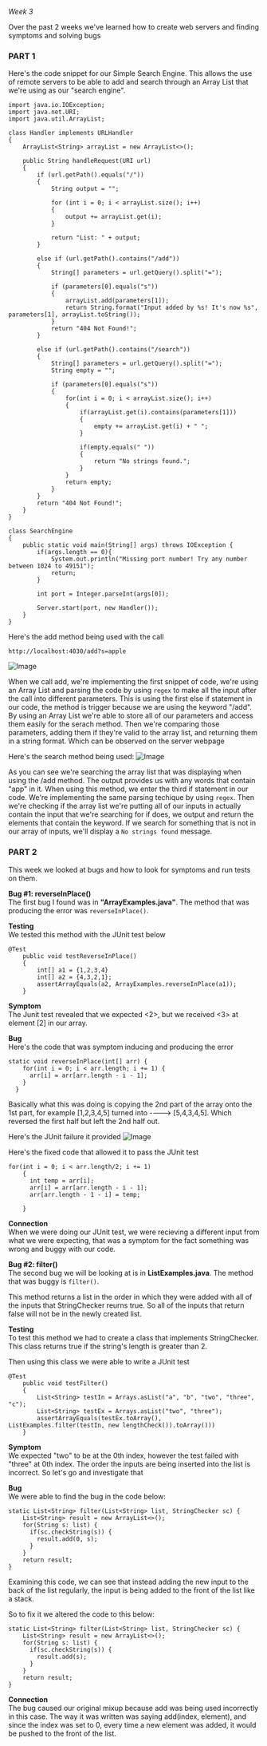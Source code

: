 _Week 3_

Over the past 2 weeks we've learned how to create web servers and finding symptoms and solving bugs

<h3>PART 1</h3>
Here's the code snippet for our Simple Search Engine. This allows the use of remote servers to be able to add and search through an Array List that we're using as our "search engine". 

```
import java.io.IOException;
import java.net.URI;
import java.util.ArrayList;

class Handler implements URLHandler
{
    ArrayList<String> arrayList = new ArrayList<>();

    public String handleRequest(URI url)
    {
        if (url.getPath().equals("/"))
        {
            String output = ""; 

            for (int i = 0; i < arrayList.size(); i++)
            {
                output += arrayList.get(i); 
            }

            return "List: " + output; 
        }

        else if (url.getPath().contains("/add"))
        {
            String[] parameters = url.getQuery().split("=");

            if (parameters[0].equals("s"))
            {
                arrayList.add(parameters[1]);
                return String.format("Input added by %s! It's now %s", parameters[1], arrayList.toString());
            }
            return "404 Not Found!"; 
        }

        else if (url.getPath().contains("/search"))
        {
            String[] parameters = url.getQuery().split("=");
            String empty = "";

            if (parameters[0].equals("s"))
            {
                for(int i = 0; i < arrayList.size(); i++)
                {
                    if(arrayList.get(i).contains(parameters[1]))
                    {
                        empty += arrayList.get(i) + " "; 
                    }

                    if(empty.equals(" "))
                    {
                        return "No strings found."; 
                    }
                }
                return empty; 
            }
        }
        return "404 Not Found!";
    }
}
    
class SearchEngine
{
    public static void main(String[] args) throws IOException {
        if(args.length == 0){
            System.out.println("Missing port number! Try any number between 1024 to 49151");
            return;
        }

        int port = Integer.parseInt(args[0]);

        Server.start(port, new Handler());
    }
}

```

Here's the add method being used with the call
```
http://localhost:4030/add?s=apple
```
![Image](lab-images/add.png)

When we call add, we're implementing the first snippet of code, we're using an Array List and parsing the code by using `regex` to make all the input after the call into different parameters. This is using the first else if statement in our code, the method is trigger because we are using the keyword "/add". By using an Array List we're able to store all of our parameters and access them easily for the serach method. Then we're comparing those parameters, adding them if they're valid to the array list, and returning them in a string format. Which can be observed on the server webpage

Here's the search method being used:
![Image](lab-images/search.png)

As you can see we're searching the array list that was displaying when using the /add method. The output provides us with any words that contain "app" in it. When using this method, we enter the third if statement in our code. We're implementing the same parsing techique by using `regex`. Then we're checking if the array list we're putting all of our inputs in actually contain the input that we're searching for if does, we output and return the elements that contain the keyword. If we search for something that is not in our array of inputs, we'll display a `No strings found` message. 


<h3>PART 2</h3>
This week we looked at bugs and how to look for symptoms and run tests on them.

**Bug #1: reverseInPlace()**\
The first bug I found was in __"ArrayExamples.java"__. The method that was producing the error was `reverseInPlace()`.

**Testing**\
We tested this method with the JUnit test below
```
@Test
    public void testReverseInPlace()
    {
        int[] a1 = {1,2,3,4}
        int[] a2 = {4,3,2,1};
        assertArrayEquals(a2, ArrayExamples.reverseInPlace(a1));
    }
```

**Symptom**\
The Junit test revealed that we expected <2>, but we received <3> at element [2] in our array. 

**Bug**\
Here's the code that was symptom inducing and producing the error
```
static void reverseInPlace(int[] arr) {
    for(int i = 0; i < arr.length; i += 1) {
      arr[i] = arr[arr.length - i - 1];
    }
  }
```
Basically what this was doing is copying the 2nd part of the array onto the 1st part, for example [1,2,3,4,5] turned into ----> [5,4,3,4,5]. Which reversed the first half but left the 2nd half out.

Here's the JUnit failure it provided
![Image](lab-images/lab3_4.png)

Here's the fixed code that allowed it to pass the JUnit test
```
for(int i = 0; i < arr.length/2; i += 1)
    {
      int temp = arr[i];
      arr[i] = arr[arr.length - i - 1];
      arr[arr.length - 1 - i] = temp; 

    }
```
**Connection**\
When we were doing our JUnit test, we were recieving a different input from what we were expecting, that was a symptom for the fact something was wrong and buggy with our code. 

**Bug #2: filter()**\
The second bug we will be looking at is in __ListExamples.java__. The method that was buggy is `filter()`.

This method returns a list in the order in which they were added with all of the inputs that StringChecker reurns true. So all of the inputs that return false will not be in the newly created list.

**Testing**\
To test this method we had to create a class that implements StringChecker. This class returns true if the string's length is greater than 2.

Then using this class we were able to write a JUnit test 
```
@Test
    public void testFilter()
    {
        List<String> testIn = Arrays.asList("a", "b", "two", "three", "c");
        List<String> testEx = Arrays.asList("two", "three");
        assertArrayEquals(testEx.toArray(), ListExamples.filter(testIn, new lengthCheck()).toArray()))
    }
```
**Symptom**\
We expected "two" to be at the 0th index, however the test failed with "three" at 0th index. The order the inputs are being inserted into the list is incorrect. So let's go and investigate that

**Bug**\
We were able to find the bug in the code below:
```
static List<String> filter(List<String> list, StringChecker sc) {
    List<String> result = new ArrayList<>();
    for(String s: list) {
      if(sc.checkString(s)) {
        result.add(0, s);
      }
    }
    return result;
}
```
Examining this code, we can see that instead adding the new input to the back of the list regularly, the input is being added to the front of the list like a stack.

So to fix it we altered the code to this below:
```
static List<String> filter(List<String> list, StringChecker sc) {
    List<String> result = new ArrayList<>();
    for(String s: list) {
      if(sc.checkString(s)) {
        result.add(s);
      }
    }
    return result;
}
```
**Connection**\
The bug caused our original mixup because add was being used incorrectly in this case. The way it was written was saying add(index, element), and since the index was set to 0, every time a new element was added, it would be pushed to the front of the list. 










